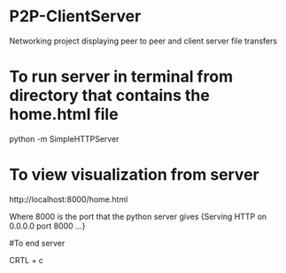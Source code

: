 # P2P-ClientServer
Networking project displaying peer to peer and client server file transfers

# To run server in terminal from directory that contains the home.html file

python -m SimpleHTTPServer

# To view visualization from server
http://localhost:8000/home.html

Where 8000 is the port that the python server gives {Serving HTTP on 0.0.0.0 port 8000 ...}

#To end server 

CRTL + c
